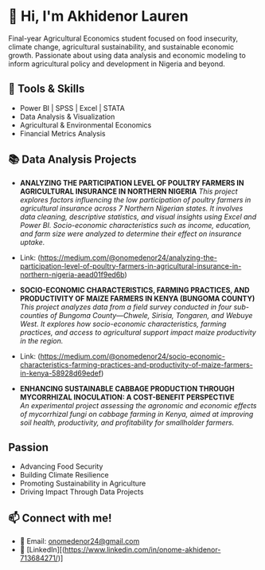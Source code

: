 # 👋 Hi, I'm Akhidenor Lauren
Final-year Agricultural Economics student focused on food insecurity, climate change, agricultural sustainability, and sustainable economic growth. Passionate about using data analysis and economic modeling to inform agricultural policy and development in Nigeria and beyond.


## 🧰 Tools & Skills
- Power BI | SPSS | Excel | STATA
- Data Analysis & Visualization
- Agricultural & Environmental Economics
- Financial Metrics Analysis


## 📚 Data Analysis Projects
- **ANALYZING THE PARTICIPATION LEVEL OF POULTRY FARMERS IN AGRICULTURAL INSURANCE IN NORTHERN NIGERIA**
   *This project explores factors influencing the low participation of poultry farmers in agricultural insurance across 7 Northern Nigerian states. It involves data cleaning, descriptive statistics, and visual insights using Excel and Power BI. Socio-economic characteristics such as income, education, and farm size were analyzed to determine their effect on insurance uptake.*
- Link: (https://medium.com/@onomedenor24/analyzing-the-participation-level-of-poultry-farmers-in-agricultural-insurance-in-northern-nigeria-aead01f9ed6b)
  
- **SOCIO-ECONOMIC CHARACTERISTICS, FARMING PRACTICES, AND PRODUCTIVITY OF MAIZE FARMERS IN KENYA (BUNGOMA COUNTY)**  
  *This project analyzes data from a field survey conducted in four sub-counties of Bungoma County—Chwele, Sirisia, Tongaren, and Webuye West. It explores how socio-economic characteristics, farming practices, and access to agricultural support impact maize productivity in the region.*
- Link: (https://medium.com/@onomedenor24/socio-economic-characteristics-farming-practices-and-productivity-of-maize-farmers-in-kenya-58928d69edef)
  
- **ENHANCING SUSTAINABLE CABBAGE PRODUCTION THROUGH MYCORRHIZAL INOCULATION: A COST-BENEFIT PERSPECTIVE**  
  *An experimental project assessing the agronomic and economic effects of mycorrhizal fungi on cabbage farming in Kenya, aimed at improving soil health, productivity, and profitability for smallholder farmers.*


## Passion
- Advancing Food Security  
- Building Climate Resilience  
- Promoting Sustainability in Agriculture  
- Driving Impact Through Data Projects


## 📫 Connect with me!
- 📧 Email: onomedenor24@gmail.com  
- 💼 [LinkedIn][(https://www.linkedin.com/in/onome-akhidenor-713684271/)]  
